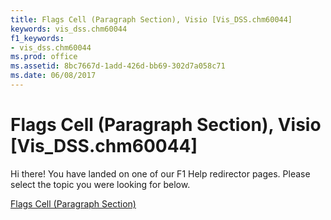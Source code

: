 ```yaml
---
title: Flags Cell (Paragraph Section), Visio [Vis_DSS.chm60044]
keywords: vis_dss.chm60044
f1_keywords:
- vis_dss.chm60044
ms.prod: office
ms.assetid: 8bc7667d-1add-426d-bb69-302d7a058c71
ms.date: 06/08/2017
---
```



# Flags Cell (Paragraph Section), Visio [Vis_DSS.chm60044]

Hi there! You have landed on one of our F1 Help redirector pages. Please select the topic you were looking for below.

[Flags Cell (Paragraph Section)](http://msdn.microsoft.com/library/898bf89d-d00f-9769-a89d-787ef708eca5%28Office.15%29.aspx)

